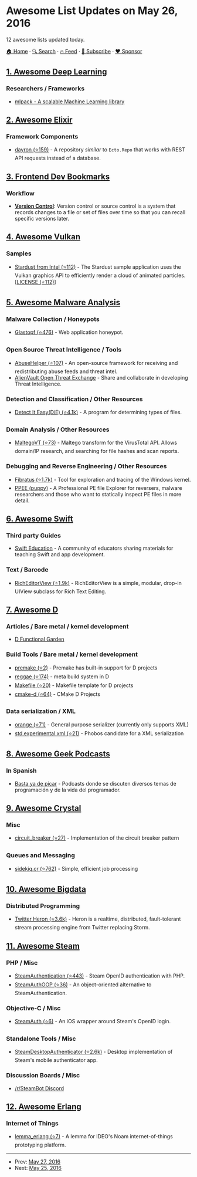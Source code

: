 # Awesome List Updates on May 26, 2016

12 awesome lists updated today.

[🏠 Home](/README.md) · [🔍 Search](https://www.trackawesomelist.com/search/) · [🔥 Feed](https://www.trackawesomelist.com/rss.xml) · [📮 Subscribe](https://trackawesomelist.us17.list-manage.com/subscribe?u=d2f0117aa829c83a63ec63c2f&id=36a103854c) · [❤️  Sponsor](https://github.com/sponsors/theowenyoung)



## [1. Awesome Deep Learning](/content/ChristosChristofidis/awesome-deep-learning/README.md)

### Researchers / Frameworks

*   [mlpack - A scalable Machine Learning library](http://mlpack.org/)

## [2. Awesome Elixir](/content/h4cc/awesome-elixir/README.md)

### Framework Components

*   [dayron (⭐159)](https://github.com/inaka/Dayron) - A repository *similar* to `Ecto.Repo` that works with REST API requests instead of a database.

## [3. Frontend Dev Bookmarks](/content/dypsilon/frontend-dev-bookmarks/README.md)

### Workflow

*   **[Version Control](https://github.com/dypsilon/frontend-dev-bookmarks/blob/master/README.md/workflow/version-control.md)**: Version control or source control is a system that records changes to a file or set of files over time so that you can recall specific versions later.

## [4. Awesome Vulkan](/content/vinjn/awesome-vulkan/README.md)

### Samples

*   [Stardust from Intel (⭐112)](https://github.com/GameTechDev/stardust_vulkan) - The Stardust sample application uses the Vulkan graphics API to efficiently render a cloud of animated particles. \[[LICENSE (⭐112)](https://github.com/GameTechDev/stardust_vulkan/blob/master/license.txt)]

## [5. Awesome Malware Analysis](/content/rshipp/awesome-malware-analysis/README.md)

### Malware Collection / Honeypots

*   [Glastopf (⭐476)](https://github.com/mushorg/glastopf) - Web application honeypot.

### Open Source Threat Intelligence / Tools

*   [AbuseHelper (⭐107)](https://github.com/abusesa/abusehelper) - An open-source
    framework for receiving and redistributing abuse feeds and threat intel.
*   [AlienVault Open Threat Exchange](https://otx.alienvault.com/) - Share and
    collaborate in developing Threat Intelligence.

### Detection and Classification / Other Resources

*   [Detect It Easy(DiE) (⭐4.1k)](https://github.com/horsicq/Detect-It-Easy) - A program for
    determining types of files.

### Domain Analysis / Other Resources

*   [MaltegoVT (⭐73)](https://github.com/michael-yip/MaltegoVT) - Maltego transform
    for the VirusTotal API. Allows domain/IP research, and searching for file
    hashes and scan reports.

### Debugging and Reverse Engineering / Other Resources

*   [Fibratus (⭐1.7k)](https://github.com/rabbitstack/fibratus) - Tool for exploration
    and tracing of the Windows kernel.
*   [PPEE (puppy)](https://www.mzrst.com/) - A Professional PE file Explorer for
    reversers, malware researchers and those who want to statically inspect PE
    files in more detail.

## [6. Awesome Swift](/content/matteocrippa/awesome-swift/README.md)

### Third party Guides

*   [Swift Education](https://github.com/swifteducation) - A community of educators sharing materials for teaching Swift and app development.

### Text / Barcode

*   [RichEditorView (⭐1.9k)](https://github.com/cjwirth/RichEditorView) -  RichEditorView is a simple, modular, drop-in UIView subclass for Rich Text Editing.

## [7. Awesome D](/content/dlang-community/awesome-d/README.md)

### Articles / Bare metal / kernel development

*   [D Functional Garden](https://garden.dlang.io/)

### Build Tools / Bare metal / kernel development

*   [premake (⭐2)](https://github.com/premake/premake-dlang) - Premake has built-in support for D projects
*   [reggae (⭐174)](https://github.com/atilaneves/reggae) - meta build system in D
*   [Makefile (⭐20)](https://github.com/bioinfornatics/MakefileForD) - Makefile template for D projects
*   [cmake-d (⭐64)](https://github.com/dcarp/cmake-d) - CMake D Projects

### Data serialization / XML

*   [orange (⭐71)](https://github.com/jacob-carlborg/orange) - General purpose serializer (currently only supports XML)
*   [std.experimental.xml (⭐21)](https://github.com/lodo1995/experimental.xml) - Phobos candidate for a XML serialization

## [8. Awesome Geek Podcasts](/content/ayr-ton/awesome-geek-podcasts/README.md)

### In Spanish

*   [Basta ya de picar](http://www.bastayadepicar.com/) - Podcasts donde se discuten diversos temas de programación y de la vida del programador.

## [9. Awesome Crystal](/content/veelenga/awesome-crystal/README.md)

### Misc

*   [circuit\_breaker (⭐27)](https://github.com/TPei/circuit_breaker) - Implementation of the circuit breaker pattern

### Queues and Messaging

*   [sidekiq.cr (⭐762)](https://github.com/mperham/sidekiq.cr) - Simple, efficient job processing

## [10. Awesome Bigdata](/content/newTendermint/awesome-bigdata/README.md)

### Distributed Programming

*   [Twitter Heron (⭐3.6k)](https://github.com/twitter/heron) - Heron is a realtime, distributed, fault-tolerant stream processing engine from Twitter replacing Storm.

## [11. Awesome Steam](/content/scholtzm/awesome-steam/README.md)

### PHP / Misc

*   [SteamAuthentication (⭐443)](https://github.com/SmItH197/SteamAuthentication) - Steam OpenID authentication with PHP.
*   [SteamAuthOOP (⭐36)](https://github.com/BlackCetha/SteamAuthOOP) - An object-oriented alternative to SteamAuthentication.

### Objective-C / Misc

*   [SteamAuth (⭐6)](https://github.com/michaelchum/SteamAuth) - An iOS wrapper around Steam's OpenID login.

### Standalone Tools / Misc

*   [SteamDesktopAuthenticator (⭐2.6k)](https://github.com/Jessecar96/SteamDesktopAuthenticator) - Desktop implementation of Steam's mobile authenticator app.

### Discussion Boards / Misc

*   [/r/SteamBot Discord](https://discord.gg/0i5X3oDHJbDUsiGC)

## [12. Awesome Erlang](/content/drobakowski/awesome-erlang/README.md)

### Internet of Things

*   [lemma\_erlang (⭐7)](https://github.com/noam-io/lemma_erlang) - A lemma for IDEO's Noam internet-of-things prototyping platform.

---

- Prev: [May 27, 2016](/content/2016/05/27/README.md)
- Next: [May 25, 2016](/content/2016/05/25/README.md)